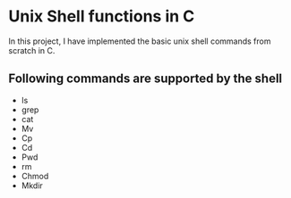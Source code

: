 # Unix Shell functions in C

In this project, I have implemented the basic unix shell commands from scratch in C. 

## Following commands are supported by the shell

* ls  
* grep 
* cat 
* Mv 
* Cp 
* Cd 
* Pwd 
* rm  
* Chmod 
* Mkdir 

